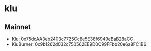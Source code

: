 # klu

## Mainnet
- Klu: 0x75dcAA3eb2403c7725Cc8e5E38f6949eBaB28aCC
- KluBurner: 0x9b1262d032c750562EE9D0C99FFbb20e6a8FC1B6